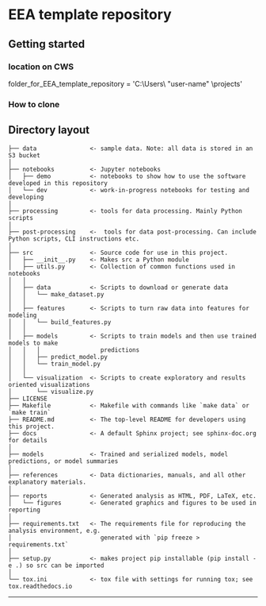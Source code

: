 
EEA template repository
==============================


Getting started
-------------------------------------------------------------------------------------------

### location on CWS
folder_for_EEA_template_repository = 'C:\Users\ "user-name" \projects\'

### How to clone



Directory layout
-------------------------------------------------------------------------------------------

    ├── data               <- sample data. Note: all data is stored in an S3 bucket
    │
    ├── notebooks          <- Jupyter notebooks
    │   ├── demo           <- notebooks to show how to use the software developed in this repository
    │   └── dev            <- work-in-progress notebooks for testing and developing
    │
    ├── processing         <- tools for data processing. Mainly Python scripts
    │
    ├── post-processing    <-  tools for data post-processing. Can include Python scripts, CLI instructions etc.
    │
    ├── src                <- Source code for use in this project.
    │   ├── __init__.py    <- Makes src a Python module
    │   ├── utils.py       <- Collection of common functions used in notebooks
    │   │
    │   ├── data           <- Scripts to download or generate data
    │   │   └── make_dataset.py
    │   │
    │   ├── features       <- Scripts to turn raw data into features for modeling
    │   │   └── build_features.py
    │   │
    │   ├── models         <- Scripts to train models and then use trained models to make
    │   │   │                 predictions
    │   │   ├── predict_model.py
    │   │   └── train_model.py
    │   │
    │   └── visualization  <- Scripts to create exploratory and results oriented visualizations
    │       └── visualize.py
    ├── LICENSE
    ├── Makefile           <- Makefile with commands like `make data` or `make train`
    ├── README.md          <- The top-level README for developers using this project.
    ├── docs               <- A default Sphinx project; see sphinx-doc.org for details
    │
    ├── models             <- Trained and serialized models, model predictions, or model summaries
    │
    ├── references         <- Data dictionaries, manuals, and all other explanatory materials.
    │
    ├── reports            <- Generated analysis as HTML, PDF, LaTeX, etc.
    │   └── figures        <- Generated graphics and figures to be used in reporting
    │
    ├── requirements.txt   <- The requirements file for reproducing the analysis environment, e.g.
    │                         generated with `pip freeze > requirements.txt`
    │
    ├── setup.py           <- makes project pip installable (pip install -e .) so src can be imported
    │
    └── tox.ini            <- tox file with settings for running tox; see tox.readthedocs.io

--------
